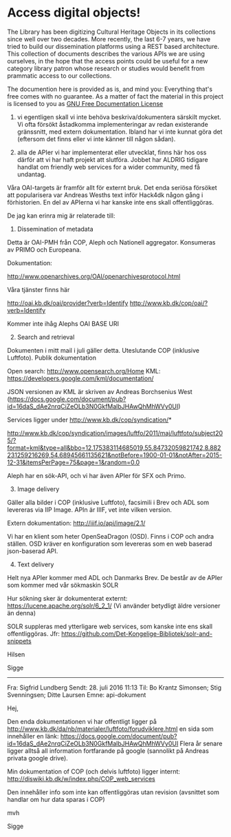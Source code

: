 # Access digital objects!

The Library has been digitizing Cultural Heritage Objects in its
collections since well over two decades. More recently, the last 6-7
years, we have tried to build our dissemination platforms using a REST
based architecture. This collection of documents describes the various
APIs we are using ourselves, in the hope that the access points could
be useful for a new category library patron whose research or studies
would benefit from prammatic access to our collections.

The documention here is provided as is, and mind you: Everything
that's free comes with no guarantee. As a matter of fact the material
in this project is licensed to you as [GNU Free Documentation License](LICENSE)

1. vi egentligen skall vi inte behöva beskriva/dokumentera särskilt mycket. Vi ofta försökt åstadkomma implementeringar av redan existerande gränssnitt, med extern dokumentation. Ibland har vi inte kunnat göra det (eftersom det finns eller vi inte känner till någon sådan).

2. alla de APIer vi har implementerat eller utvecklat, finns här hos oss därför att vi har haft projekt att slutföra. Jobbet har ALDRIG tidigare handlat om friendly web services for a wider community, med få undantag.

Våra OAI-targets är framför allt för externt bruk. Det enda seriösa försöket att popularisera var Andreas Wesths text inför Hack4dk någon gång i förhistorien.  En del av APIerna vi har kanske inte ens skall offentliggöras.

De jag kan erinra mig är relaterade till:

1. Dissemination of metadata

Detta är OAI-PMH från COP, Aleph och Nationell aggregator. Konsumeras av PRIMO och Europeana.

Dokumentation:

http://www.openarchives.org/OAI/openarchivesprotocol.html

Våra tjänster finns här

http://oai.kb.dk/oai/provider?verb=Identify
http://www.kb.dk/cop/oai/?verb=Identify

Kommer inte ihåg Alephs OAI BASE URI

2. Search and retrieval

Dokumenten i mitt mail i juli gäller detta. Uteslutande COP (inklusive Luftfoto). Publik dokumentation

Open search: http://www.opensearch.org/Home
KML: https://developers.google.com/kml/documentation/

JSON versionen av KML är skriven av Andreas Borchsenius West (https://docs.google.com/document/pub?id=16daS_dAe2nrqCiZeOLb3N0GkfMalbJHAwQhMhWVy0UI)

Services ligger under http://www.kb.dk/cop/syndication/*

http://www.kb.dk/cop/syndication/images/luftfo/2011/maj/luftfoto/subject205/?format=kml&type=all&bbo=12.175383114685019,55.84732059821742,8.882231259216269,54.68945661135621&notBefore=1900-01-01&notAfter=2015-12-31&itemsPerPage=75&page=1&random=0.0

Aleph har en sök-API, och vi har även APIer för SFX och Primo.

3. Image delivery

Gäller alla bilder i COP (inklusive Luftfoto), facsimili i Brev och ADL som levereras via IIP Image. APIn är IIIF, vet inte vilken version.

Extern dokumentation: http://iiif.io/api/image/2.1/

Vi har en klient som heter OpenSeaDragon (OSD). Finns i COP och andra ställen. OSD kräver en konfiguration som levereras som en web baserad json-baserad API.

4. Text delivery

Helt nya APIer kommer med ADL och Danmarks Brev. De består av de APIer som kommer med vår sökmaskin SOLR

Hur sökning sker är dokumenterat externt: https://lucene.apache.org/solr/6_2_1/
(Vi använder betydligt äldre versioner än denna)

SOLR suppleras med ytterligare web services, som kanske inte ens skall offentliggöras.
Jfr: https://github.com/Det-Kongelige-Bibliotek/solr-and-snippets

Hilsen

Sigge



________________________________________
Fra: Sigfrid Lundberg
Sendt: 28. juli 2016 11:13
Til: Bo Krantz Simonsen; Stig Svenningsen; Ditte Laursen
Emne: api-dokument

Hej,

Den enda dokumentationen vi har offentligt ligger på http://www.kb.dk/da/nb/materialer/luftfoto/forudviklere.html en sida som innehåller en länk:
https://docs.google.com/document/pub?id=16daS_dAe2nrqCiZeOLb3N0GkfMalbJHAwQhMhWVy0UI
Flera år senare ligger alltså all information fortfarande på google (sannolikt på Andreas privata google drive).

Min dokumentation of COP (och delvis luftfoto) ligger internt:
http://diswiki.kb.dk/w/index.php/COP_web_services

Den innehåller info som inte kan offentliggöras utan revision (avsnittet som handlar om hur data sparas i COP)

mvh

Sigge